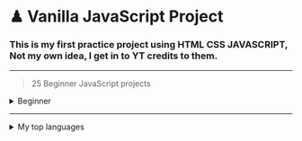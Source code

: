 # ♟ Vanilla JavaScript Project 
### This is my first practice project using HTML CSS JAVASCRIPT, Not my own idea, I get in to YT credits to them.

---

>25 Beginner JavaScript projects

<details>
<summary>Beginner</summary>
  
<hr>

| Project #  | Project Name |                                                      Repository                                                    | Live Preview |
|------------|--------------|--------------------------------------------------------------------------------------------------------------------|--------------|
|     1      |              | [link](https://github.com/Albert-Santiago/Javascript-Projects-YT-PRACTICE_AlbertS./tree/main/project-%231)         |              |
|     2      |              |                                                                                                                    |              |
|     3      |              |                                                                                                                    |              | 
|     4      |              |                                                                                                                    |              | 
|     5      |              |                                                                                                                    |              | 
|     6      |              |                                                                                                                    |              | 
|     7      |              |                                                                                                                    |              | 
|     8      |              |                                                                                                                    |              | 
|     9      |              |                                                                                                                    |              | 
|     10     |              |                                                                                                                    |              | 
|     11     |              |                                                                                                                    |              | 
|     12     |              |                                                                                                                    |              | 
|     13     |              |                                                                                                                    |              | 
|     14     |              |                                                                                                                    |              | 
|     15     |              |                                                                                                                    |              | 
|     16     |              |                                                                                                                    |              | 
|     17     |              |                                                                                                                    |              | 
|     18     |              |                                                                                                                    |              | 
|     19     |              |                                                                                                                    |              | 
|     20     |              |                                                                                                                    |              | 
|     21     |              |                                                                                                                    |              | 
|     22     |              |                                                                                                                    |              | 
|     23     |              |                                                                                                                    |              | 
|     24     |              |                                                                                                                    |              | 
|     25     |              |      
|              | 
</details>

---

<details>
<summary>My top languages</summary>

| Rank | Languages |
|-----:|-----------|
|     1| Javascript|

</details>
